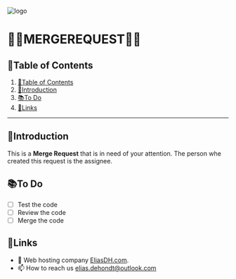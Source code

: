 ![logo](https://eliasdh.com/assets/media/images/logo-github.png)
# 💙🤍MERGEREQUEST🤍💙

## 📘Table of Contents

1. [📘Table of Contents](#📘table-of-contents)
2. [🖖Introduction](#🖖introduction)
3. [📚To Do](#📚to-do)
4. [🔗Links](#🔗links)

---

## 🖖Introduction

This is a **Merge Request** that is in need of your attention. The person whe created this request is the assignee.

## 📚To Do
- [ ] Test the code
- [ ] Review the code
- [ ] Merge the code

## 🔗Links
- 👯 Web hosting company [EliasDH.com](https://eliasdh.com).
- 📫 How to reach us elias.dehondt@outlook.com

